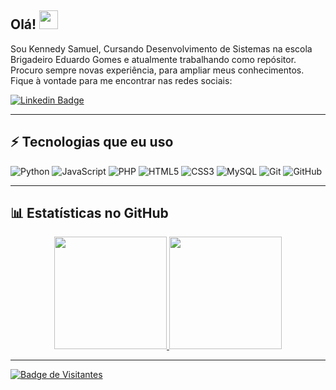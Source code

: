 ## Olá! <img src="https://raw.githubusercontent.com/aemmadi/aemmadi/master/wave.gif" width="30">

Sou Kennedy Samuel, Cursando Desenvolvimento de Sistemas na escola Brigadeiro Eduardo Gomes e atualmente trabalhando como repósitor. Procuro sempre novas experiência, para ampliar meus conhecimentos. Fique à vontade para me encontrar nas redes sociais:

[![Linkedin Badge](https://img.shields.io/badge/-Kennedy%20Pereira-blue?style=flat-square&logo=Linkedin&logoColor=white&link=https://www.linkedin.com/in/kennedy-samuel-pereira)](https://www.linkedin.com/in/kennedy-samuel-pereira/)



---

## ⚡ Tecnologias que eu uso

![Python](https://img.shields.io/badge/-Python-black?style=flat-square&logo=Python)
![JavaScript](https://img.shields.io/badge/-JavaScript-black?style=flat-square&logo=javascript)
![PHP](https://img.shields.io/badge/-PHP-777BB4?style=flat-square&logo=php&logoColor=white)
![HTML5](https://img.shields.io/badge/-HTML5-E34F26?style=flat-square&logo=html5&logoColor=white)
![CSS3](https://img.shields.io/badge/-CSS3-1572B6?style=flat-square&logo=css3)
![MySQL](https://img.shields.io/badge/-MySQL-black?style=flat-square&logo=mysql)
![Git](https://img.shields.io/badge/-Git-black?style=flat-square&logo=git)
![GitHub](https://img.shields.io/badge/-GitHub-181717?style=flat-square&logo=github)

---

## 📊 Estatísticas no GitHub

<div align="center">
  <a href="https://github.com/kennedySPereira">
  <img height="180em" src="https://github-readme-stats.vercel.app/api?username=&show_icons=true&theme=tokyonight&include_all_commits=true&count_private=true"/>
  <img height="180em" src="https://github-readme-stats.vercel.app/api/top-langs/?username=kennedySPereira&layout=compact&langs_count=7&theme=tokyonight"/>
</div>

---

![Badge de Visitantes](https://visitor-badge.laobi.icu/badge?page_id=kennedySPereira.kennedySPereira)
<!--
**KennedySPereira/kennedySPereira** is a ✨ _special_ ✨ repository because its `README.md` (this file) appears on your GitHub profile.

Here are some ideas to get you started:

- 🔭 I’m currently working on ...
- 🌱 I’m currently learning ...
- 👯 I’m looking to collaborate on ...
- 🤔 I’m looking for help with ...
- 💬 Ask me about ...
- 📫 How to reach me: ...
- 😄 Pronouns: ...
- ⚡ Fun fact: ...
-->
